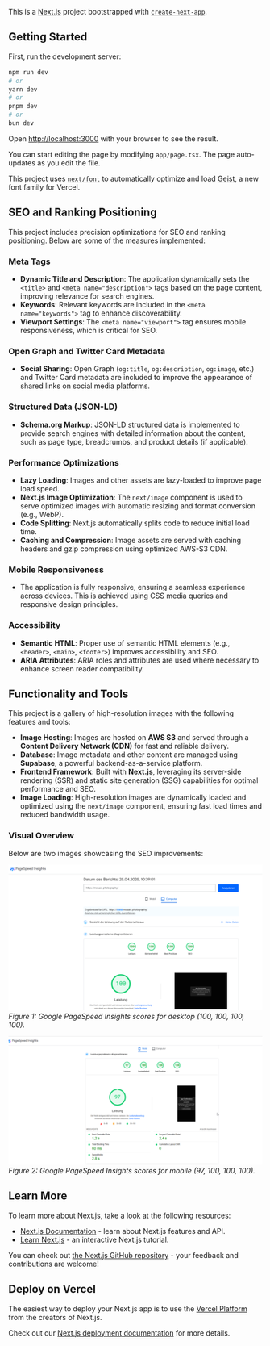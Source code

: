 This is a [Next.js](https://nextjs.org) project bootstrapped with [`create-next-app`](https://nextjs.org/docs/app/api-reference/cli/create-next-app).

## Getting Started

First, run the development server:

```bash
npm run dev
# or
yarn dev
# or
pnpm dev
# or
bun dev
```

Open [http://localhost:3000](http://localhost:3000) with your browser to see the result.

You can start editing the page by modifying `app/page.tsx`. The page auto-updates as you edit the file.

This project uses [`next/font`](https://nextjs.org/docs/app/building-your-application/optimizing/fonts) to automatically optimize and load [Geist](https://vercel.com/font), a new font family for Vercel.

## SEO and Ranking Positioning

This project includes precision optimizations for SEO and ranking positioning. Below are some of the measures implemented:

### Meta Tags

- **Dynamic Title and Description**: The application dynamically sets the `<title>` and `<meta name="description">` tags based on the page content, improving relevance for search engines.
- **Keywords**: Relevant keywords are included in the `<meta name="keywords">` tag to enhance discoverability.
- **Viewport Settings**: The `<meta name="viewport">` tag ensures mobile responsiveness, which is critical for SEO.

### Open Graph and Twitter Card Metadata

- **Social Sharing**: Open Graph (`og:title`, `og:description`, `og:image`, etc.) and Twitter Card metadata are included to improve the appearance of shared links on social media platforms.

### Structured Data (JSON-LD)

- **Schema.org Markup**: JSON-LD structured data is implemented to provide search engines with detailed information about the content, such as page type, breadcrumbs, and product details (if applicable).

### Performance Optimizations

- **Lazy Loading**: Images and other assets are lazy-loaded to improve page load speed.
- **Next.js Image Optimization**: The `next/image` component is used to serve optimized images with automatic resizing and format conversion (e.g., WebP).
- **Code Splitting**: Next.js automatically splits code to reduce initial load time.
- **Caching and Compression**: Image assets are served with caching headers and gzip compression using optimized AWS-S3 CDN.

### Mobile Responsiveness

- The application is fully responsive, ensuring a seamless experience across devices. This is achieved using CSS media queries and responsive design principles.

### Accessibility

- **Semantic HTML**: Proper use of semantic HTML elements (e.g., `<header>`, `<main>`, `<footer>`) improves accessibility and SEO.
- **ARIA Attributes**: ARIA roles and attributes are used where necessary to enhance screen reader compatibility.

## Functionality and Tools

This project is a gallery of high-resolution images with the following features and tools:

- **Image Hosting**: Images are hosted on **AWS S3** and served through a **Content Delivery Network (CDN)** for fast and reliable delivery.
- **Database**: Image metadata and other content are managed using **Supabase**, a powerful backend-as-a-service platform.
- **Frontend Framework**: Built with **Next.js**, leveraging its server-side rendering (SSR) and static site generation (SSG) capabilities for optimal performance and SEO.
- **Image Loading**: High-resolution images are dynamically loaded and optimized using the `next/image` component, ensuring fast load times and reduced bandwidth usage.

### Visual Overview

Below are two images showcasing the SEO improvements:

![Desktop Performance Metrics](./public/images/page-insights-google/page-insights-google_desktop.png)
_Figure 1: Google PageSpeed Insights scores for desktop (100, 100, 100, 100)._

![Mobile Performance Metrics](./public/images/page-insights-google/page-insights-google_mobile.png)
_Figure 2: Google PageSpeed Insights scores for mobile (97, 100, 100, 100)._

## Learn More

To learn more about Next.js, take a look at the following resources:

- [Next.js Documentation](https://nextjs.org/docs) - learn about Next.js features and API.
- [Learn Next.js](https://nextjs.org/learn) - an interactive Next.js tutorial.

You can check out [the Next.js GitHub repository](https://github.com/vercel/next.js) - your feedback and contributions are welcome!

## Deploy on Vercel

The easiest way to deploy your Next.js app is to use the [Vercel Platform](https://vercel.com/new?utm_medium=default-template&filter=next.js&utm_source=create-next-app&utm_campaign=create-next-app-readme) from the creators of Next.js.

Check out our [Next.js deployment documentation](https://nextjs.org/docs/app/building-your-application/deploying) for more details.
